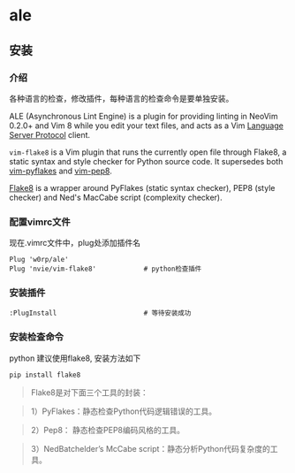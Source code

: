 # ale

## 安装

### 介绍

各种语言的检查，修改插件，每种语言的检查命令是要单独安装。

ALE (Asynchronous Lint Engine) is a plugin for providing linting in NeoVim 0.2.0+ and Vim 8 while you edit your text files, and acts as a Vim [Language Server Protocol](https://langserver.org/) client.

`vim-flake8` is a Vim plugin that runs the currently open file through Flake8, a static syntax and style checker for Python source code.  It supersedes both [vim-pyflakes](https://github.com/nvie/vim-pyflakes) and [vim-pep8](https://github.com/nvie/vim-pep8).  

[Flake8](https://pypi.python.org/pypi/flake8/) is a wrapper around PyFlakes (static syntax checker), PEP8 (style checker) and Ned's MacCabe script (complexity checker).


### 配置vimrc文件
现在.vimrc文件中，plug处添加插件名

```
Plug 'w0rp/ale'
Plug 'nvie/vim-flake8'            # python检查插件
```

### 安装插件
```
:PlugInstall                      # 等待安装成功

```

### 安装检查命令
python 建议使用flake8, 安装方法如下

```
pip install flake8
```

> Flake8是对下面三个工具的封装：

> 1）PyFlakes：静态检查Python代码逻辑错误的工具。

> 2）Pep8： 静态检查PEP8编码风格的工具。

> 3）NedBatchelder’s McCabe script：静态分析Python代码复杂度的工具。

